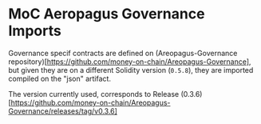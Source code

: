 # MoC Aeropagus Governance Imports

Governance specif contracts are defined on (Areopagus-Governance repository)[https://github.com/money-on-chain/Areopagus-Governance], but given they are on a different Solidity version (`0.5.8`), they are imported compiled on the "json" artifact.

The version currently used, corresponds to Release (0.3.6)[https://github.com/money-on-chain/Areopagus-Governance/releases/tag/v0.3.6]